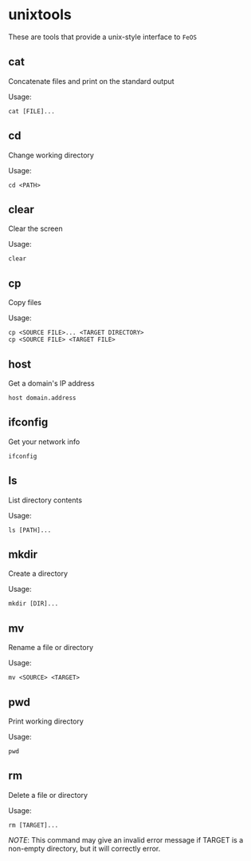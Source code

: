 unixtools
=========

These are tools that provide a unix-style interface to `FeOS`

cat
---

Concatenate files and print on the standard output

Usage:

    cat [FILE]...

cd
--

Change working directory

Usage:

    cd <PATH>

clear
-----

Clear the screen

Usage:

    clear

cp
--

Copy files

Usage:

    cp <SOURCE FILE>... <TARGET DIRECTORY>
    cp <SOURCE FILE> <TARGET FILE>

host
----

Get a domain's IP address

	host domain.address

ifconfig
--------

Get your network info

	ifconfig

ls
--

List directory contents

Usage:

    ls [PATH]...

mkdir
-----

Create a directory

Usage:

    mkdir [DIR]...

mv
--

Rename a file or directory

Usage:

    mv <SOURCE> <TARGET>

pwd
---

Print working directory

Usage:

    pwd

rm
--

Delete a file or directory

Usage:

    rm [TARGET]...

*NOTE*: This command may give an invalid error message if TARGET is a non-empty directory, but it will correctly error.

